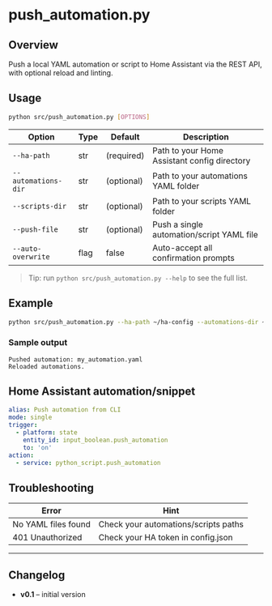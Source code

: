 # push_automation.py

## Overview
Push a local YAML automation or script to Home Assistant via the REST API, with optional reload and linting.

## Usage
```bash
python src/push_automation.py [OPTIONS]
```

| Option                | Type   | Default      | Description                                 |
|-----------------------|--------|--------------|---------------------------------------------|
| `--ha-path`           | str    | (required)   | Path to your Home Assistant config directory |
| `--automations-dir`   | str    | (optional)   | Path to your automations YAML folder         |
| `--scripts-dir`       | str    | (optional)   | Path to your scripts YAML folder             |
| `--push-file`         | str    | (optional)   | Push a single automation/script YAML file    |
| `--auto-overwrite`    | flag   | false        | Auto-accept all confirmation prompts         |

> Tip: run `python src/push_automation.py --help` to see the full list.

## Example

```bash
python src/push_automation.py --ha-path ~/ha-config --automations-dir ~/automations --scripts-dir ~/scripts --push-file my_automation.yaml --auto-overwrite
```

### Sample output

```
Pushed automation: my_automation.yaml
Reloaded automations.
```

## Home Assistant automation/snippet

```yaml
alias: Push automation from CLI
mode: single
trigger:
  - platform: state
    entity_id: input_boolean.push_automation
    to: 'on'
action:
  - service: python_script.push_automation
```

## Troubleshooting

| Error                | Hint                                 |
|----------------------|--------------------------------------|
| No YAML files found  | Check your automations/scripts paths  |
| 401 Unauthorized     | Check your HA token in config.json    |

---

## Changelog
- **v0.1** – initial version
